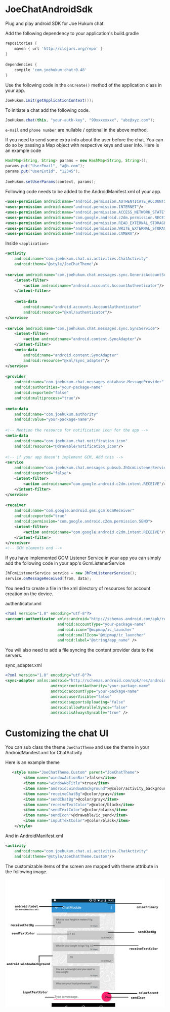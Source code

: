 # JoeChatAndroidSdk
Plug and play android SDK for Joe Hukum chat.

Add the following dependency to your application's build.gradle
```gradle
repositories {
    maven { url 'http://clojars.org/repo' }
}

dependencies {
	compile 'com.joehukum:chat:0.48'
}
```

Use the following code in the `onCreate()` method of the application class in your app.
```java
JoeHukum.init(getApplicationContext());
```

To initiate a chat add the following code.
```java
JoeHukum.chat(this, "your-auth-key", "99xxxxxxxx", "abc@xyz.com");
```
`e-mail` and `phone number` are nullable / optional in the above method.


If you need to send some extra info about the user before the chat.
You can do so by passing a Map object with respective keys and user info.
Here is an example code
```java
HashMap<String, String> params = new HashMap<String, String>();
params.put("UserEmail", "a@b.com");
params.put("UserExtId", "12345");

JoeHukum.setUserParams(context, params);
```

Following code needs to be added to the AndroidManifest.xml of your app.

```xml
<uses-permission android:name="android.permission.AUTHENTICATE_ACCOUNTS"/>
<uses-permission android:name="android.permission.INTERNET"/>
<uses-permission android:name="android.permission.ACCESS_NETWORK_STATE"/>
<uses-permission android:name="com.google.android.c2dm.permission.RECEIVE"/>
<uses-permission android:name="android.permission.READ_EXTERNAL_STORAGE"/>
<uses-permission android:name="android.permission.WRITE_EXTERNAL_STORAGE"/>
<uses-permission android:name="android.permission.CAMERA"/>
```

Inside `<application>`
```xml
<activity
	android:name="com.joehukum.chat.ui.activities.ChatActivity"
    android:theme="@style/JoeChatTheme"/>

<service android:name="com.joehukum.chat.messages.sync.GenericAccountService">
	<intent-filter>
		<action android:name="android.accounts.AccountAuthenticator"/>
	</intent-filter>

    <meta-data
        android:name="android.accounts.AccountAuthenticator"
		android:resource="@xml/authenticator"/>
</service>

<service android:name="com.joehukum.chat.messages.sync.SyncService">
	<intent-filter>
		<action android:name="android.content.SyncAdapter"/>
	</intent-filter>
	<meta-data
		android:name="android.content.SyncAdapter"
		android:resource="@xml/sync_adapter"/>
</service>

<provider
	android:name="com.joehukum.chat.messages.database.MessageProvider"
	android:authorities="your-package-name"
	android:exported="false"
	android:multiprocess="true"/>

<meta-data
	android:name="com.joehukum.authority"
	android:value="your-package-name"/>

<!-- Mention the resource for notification icon for the app -->
<meta-data
	android:name="com.joehukum.chat.notification.icon"
	android:resource="@drawable/notification_icon"/>

<!-- if your app doesn't implement GCM, Add this -->
<service
	android:name="com.joehukum.chat.messages.pubsub.JhGcmListenerService"
	android:exported="false">
	<intent-filter>
		<action android:name="com.google.android.c2dm.intent.RECEIVE"/>
	</intent-filter>
</service>

<receiver
	android:name="com.google.android.gms.gcm.GcmReceiver"
	android:exported="true"
	android:permission="com.google.android.c2dm.permission.SEND">
	<intent-filter>
		<action android:name="com.google.android.c2dm.intent.RECEIVE"/>
	</intent-filter>
</receiver>
<!-- GCM elements end -->

```

If you have implemented GCM Listener Service in your app you can simply add the following code in your app's GcmListenerService

```java
JhFcmListenerService service = new JhFcmListenerService();
service.onMessageReceived(from, data);
```



You need to create a file in the xml directory of resources for account creation on the device.

authenticator.xml

```xml
<?xml version="1.0" encoding="utf-8"?>
<account-authenticator xmlns:android="http://schemas.android.com/apk/res/android"
                       android:accountType="your-package-name"
                       android:icon="@mipmap/ic_launcher"
                       android:smallIcon="@mipmap/ic_launcher"
                       android:label="@string/app_name" />
```



You will also need to add a file syncing the content provider data to the servers.

sync_adapter.xml

```xml
<?xml version="1.0" encoding="utf-8"?>
<sync-adapter xmlns:android="http://schemas.android.com/apk/res/android"
                    android:contentAuthority="your-package-name"
                    android:accountType="your-package-name"
                    android:userVisible="false"
                    android:supportsUploading="false"
                    android:allowParallelSyncs="false"
                    android:isAlwaysSyncable="true" />
```


# Customizing the chat UI 

You can sub class the theme `JoeChatTheme` and use the theme in your AndroidManifest.xml for ChatActivity

Here is an example theme

```xml
   <style name="JoeChatTheme.Custom" parent="JoeChatTheme">
        <item name="windowActionBar">false</item>
        <item name="windowNoTitle">true</item>
        <item name="android:windowBackground">@color/activity_background</item>
        <item name="receiveChatBg">@color/gray</item>
        <item name="sendChatBg">@color/gray</item>
        <item name="receiveTextColor">@color/black</item>
        <item name="sendTextColor">@color/black</item>
        <item name="sendIcon">@drawable/ic_send</item>
        <item name="inputTextColor">@color/black</item>
    </style>
```

And in AndroidManifest.xml

```xml
<activity
    android:name="com.joehukum.chat.ui.activities.ChatActivity"
    android:theme="@style/JoeChatTheme.Custom"/>
```

The customizable items of the screen are mapped with theme attribute in the following image.

![Alt text](android_customizable_colors.png?raw=true)